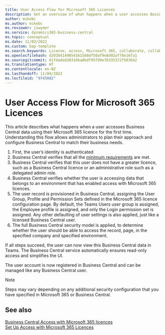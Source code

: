 ```yaml
---
title: User Access Flow for Microsoft 365 Licences
description: Get an overview of what happens when a user accesses Business Central data using their Microsoft 365 licence for the first time.
author: mikebc
ms.author: mikebc
ms.reviewer: jswymer
ms.service: dynamics365-business-central
ms.topic: conceptual
ms.date: 11/03/2022
ms.custom: bap-template
ms.search.keywords: License, access, Microsoft 365, collaborate, collaboration, Teams, Microsoft Teams
ms.openlocfilehash: d20384149854161588df50af9e8d92af78e16fa1
ms.sourcegitcommit: 61fdaded30310ba8bdf95f99e76335372f583642
ms.translationtype: HT
ms.contentlocale: en-NZ
ms.lasthandoff: 11/04/2022
ms.locfileid: "9745082"
---
```

# <a name="user-access-flow-for-microsoft-365-licenses"></a>User Access Flow for Microsoft 365 Licences

This article describes what happens when a user accesses Business Central data using their Microsoft 365 licence for the first time. Understanding this flow allows administrators to plan their approach and configure Business Central to match their business needs.

1. First, the user’s identity is authenticated 
2. Business Central verifies that all the [minimum requirements](admin-access-with-m365-license.md#minimum-requirements) are met.
3. Business Central verifies that this user does not have a greater licence, such as a Business Central licence or an administrative role such as a delegated admin role. 
4. Business Central verifies whether the user is accessing data that belongs to an environment that has enabled access with Microsoft 365 licences. 
5. The user record is provisioned in Business Central, assigning the User Group, Profile and Permission Sets defined in the Microsoft 365 licence configuration page. By default, the Teams Users user group is assigned, the Employee profile is assigned, and only the Login permission set is assigned. Any other defaulting of user settings is also applied, just like a licensed Business Central user. 
6. The full Business Central security model is applied, to determine whether the user should be able to access the record, page, in the specified company and specified environment. 

If all steps succeed, the user can now view this Business Central data in Teams. The Business Central service automatically ensures read-only access and simplifies the UI. 

The user account is now registered in Business Central and can be managed like any Business Central user.

> [!NOTE]
> Steps may vary depending on any additional security configuration that you have specified in Microsoft 365 or Business Central.

## <a name="see-also"></a>See also

[Business Central Access with Microsoft 365 licences](admin-access-with-m365-license.md#minimum-requirements)  
[Set Up Access with Microsoft 365 Licences](admin-access-with-m365-license-setup.md)  
